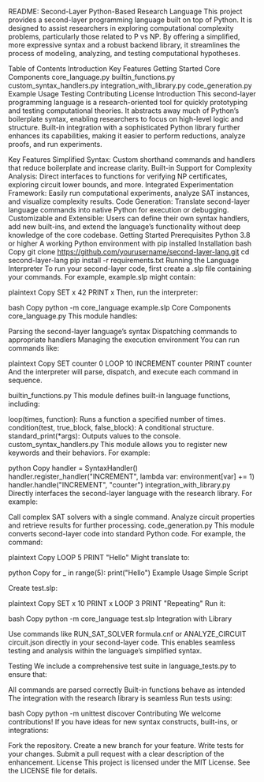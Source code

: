 README: Second-Layer Python-Based Research Language
This project provides a second-layer programming language built on top of Python. It is designed to assist researchers in exploring computational complexity problems, particularly those related to P vs NP. By offering a simplified, more expressive syntax and a robust backend library, it streamlines the process of modeling, analyzing, and testing computational hypotheses.

Table of Contents
Introduction
Key Features
Getting Started
Core Components
core_language.py
builtin_functions.py
custom_syntax_handlers.py
integration_with_library.py
code_generation.py
Example Usage
Testing
Contributing
License
Introduction
This second-layer programming language is a research-oriented tool for quickly prototyping and testing computational theories. It abstracts away much of Python’s boilerplate syntax, enabling researchers to focus on high-level logic and structure. Built-in integration with a sophisticated Python library further enhances its capabilities, making it easier to perform reductions, analyze proofs, and run experiments.

Key Features
Simplified Syntax: Custom shorthand commands and handlers that reduce boilerplate and increase clarity.
Built-in Support for Complexity Analysis: Direct interfaces to functions for verifying NP certificates, exploring circuit lower bounds, and more.
Integrated Experimentation Framework: Easily run computational experiments, analyze SAT instances, and visualize complexity results.
Code Generation: Translate second-layer language commands into native Python for execution or debugging.
Customizable and Extensible: Users can define their own syntax handlers, add new built-ins, and extend the language’s functionality without deep knowledge of the core codebase.
Getting Started
Prerequisites
Python 3.8 or higher
A working Python environment with pip installed
Installation
bash
Copy
git clone https://github.com/yourusername/second-layer-lang.git
cd second-layer-lang
pip install -r requirements.txt
Running the Language Interpreter
To run your second-layer code, first create a .slp file containing your commands. For example, example.slp might contain:

plaintext
Copy
SET x 42
PRINT x
Then, run the interpreter:

bash
Copy
python -m core_language example.slp
Core Components
core_language.py
This module handles:

Parsing the second-layer language’s syntax
Dispatching commands to appropriate handlers
Managing the execution environment
You can run commands like:

plaintext
Copy
SET counter 0
LOOP 10 INCREMENT counter
PRINT counter
And the interpreter will parse, dispatch, and execute each command in sequence.

builtin_functions.py
This module defines built-in language functions, including:

loop(times, function): Runs a function a specified number of times.
condition(test, true_block, false_block): A conditional structure.
standard_print(*args): Outputs values to the console.
custom_syntax_handlers.py
This module allows you to register new keywords and their behaviors. For example:

python
Copy
handler = SyntaxHandler()
handler.register_handler("INCREMENT", lambda var: environment[var] += 1)
handler.handle("INCREMENT", "counter")
integration_with_library.py
Directly interfaces the second-layer language with the research library. For example:

Call complex SAT solvers with a single command.
Analyze circuit properties and retrieve results for further processing.
code_generation.py
This module converts second-layer code into standard Python code. For example, the command:

plaintext
Copy
LOOP 5 PRINT "Hello"
Might translate to:

python
Copy
for _ in range(5):
    print("Hello")
Example Usage
Simple Script

Create test.slp:

plaintext
Copy
SET x 10
PRINT x
LOOP 3 PRINT "Repeating"
Run it:

bash
Copy
python -m core_language test.slp
Integration with Library

Use commands like RUN_SAT_SOLVER formula.cnf or ANALYZE_CIRCUIT circuit.json directly in your second-layer code. This enables seamless testing and analysis within the language’s simplified syntax.

Testing
We include a comprehensive test suite in language_tests.py to ensure that:

All commands are parsed correctly
Built-in functions behave as intended
The integration with the research library is seamless
Run tests using:

bash
Copy
python -m unittest discover
Contributing
We welcome contributions! If you have ideas for new syntax constructs, built-ins, or integrations:

Fork the repository.
Create a new branch for your feature.
Write tests for your changes.
Submit a pull request with a clear description of the enhancement.
License
This project is licensed under the MIT License. See the LICENSE file for details.